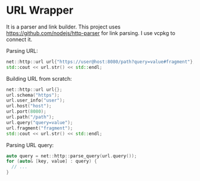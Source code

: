 # URL Wrapper

It is a parser and link builder.
This project uses https://github.com/nodejs/http-parser for link parsing. I use vcpkg to connect it.

Parsing URL:
```cpp
net::http::url url{"https://user@host:8080/path?query=value#fragment"};
std::cout << url.str() << std::endl;
```

Building URL from scratch:
```cpp
net::http::url url{};
url.schema("https");
url.user_info("user");
url.host("host");
url.port(8080);
url.path("/path");
url.query("query=value");
url.fragment("fragment");
std::cout << url.str() << std::endl;
```

Parsing URL query:
```cpp
auto query = net::http::parse_query(url.query());
for (auto& [key, value] : query) {
  // ...
}
```
